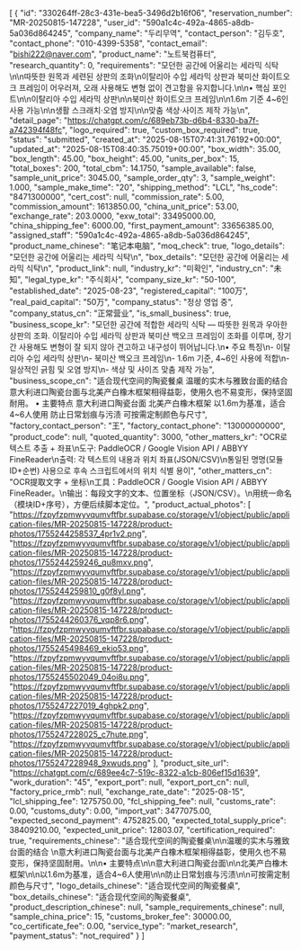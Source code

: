 [
    {
        "id": "330264ff-28c3-431e-bea5-3496d2b16f06",
        "reservation_number": "MR-20250815-147228",
        "user_id": "590a1c4c-492a-4865-a8db-5a036d864245",
        "company_name": "두리무역",
        "contact_person": "김두호",
        "contact_phone": "010-4399-5358",
        "contact_email": "bishi222@naver.com",
        "product_name": "노트북컴퓨터",
        "research_quantity": 0,
        "requirements": "모던한 공간에 어울리는 세라믹 식탁\n\n따뜻한 원목과 세련된 상판의 조화\n이탈리아 수입 세라믹 상판과 북미산 화이트오크 프레임이 어우러져, 오래 사용해도 변형 없이 견고함을 유지합니다.\n\n• 핵심 포인트\n\n이탈리아 수입 세라믹 상판\n\n북미산 화이트오크 프레임\n\n1.6m 기준 4~6인 사용 가능\n\n생활 스크래치·오염 방지\n\n맞춤 색상·사이즈 제작 가능\n",
        "detail_page": "https://chatgpt.com/c/689eb73b-d6b4-8330-ba7f-a742394f48fc",
        "logo_required": true,
        "custom_box_required": true,
        "status": "submitted",
        "created_at": "2025-08-15T07:41:31.76192+00:00",
        "updated_at": "2025-08-15T08:40:35.75019+00:00",
        "box_width": 35.00,
        "box_length": 45.00,
        "box_height": 45.00,
        "units_per_box": 15,
        "total_boxes": 200,
        "total_cbm": 14.1750,
        "sample_available": false,
        "sample_unit_price": 3045.00,
        "sample_order_qty": 3,
        "sample_weight": 1.000,
        "sample_make_time": "20",
        "shipping_method": "LCL",
        "hs_code": "8471300000",
        "cert_cost": null,
        "commission_rate": 5.00,
        "commission_amount": 1613850.00,
        "china_unit_price": 53.00,
        "exchange_rate": 203.0000,
        "exw_total": 33495000.00,
        "china_shipping_fee": 6000.00,
        "first_payment_amount": 33656385.00,
        "assigned_staff": "590a1c4c-492a-4865-a8db-5a036d864245",
        "product_name_chinese": "笔记本电脑",
        "moq_check": true,
        "logo_details": "모던한 공간에 어울리는 세라믹 식탁\n",
        "box_details": "모던한 공간에 어울리는 세라믹 식탁\n",
        "product_link": null,
        "industry_kr": "미확인",
        "industry_cn": "未知",
        "legal_type_kr": "주식회사",
        "company_size_kr": "50-100",
        "established_date": "2025-08-23",
        "registered_capital": "100万",
        "real_paid_capital": "50万",
        "company_status": "정상 영업 중",
        "company_status_cn": "正常营业",
        "is_small_business": true,
        "business_scope_kr": "모던한 공간에 적합한 세라믹 식탁 — 따뜻한 원목과 우아한 상판의 조화. 이탈리아 수입 세라믹 상판과 북미산 백오크 프레임이 조화를 이루며, 장기간 사용해도 변형이 잘 되지 않아 견고하고 내구성이 뛰어납니다.\n• 주요 특징\n- 이탈리아 수입 세라믹 상판\n- 북미산 백오크 프레임\n- 1.6m 기준, 4~6인 사용에 적합\n- 일상적인 긁힘 및 오염 방지\n- 색상 및 사이즈 맞춤 제작 가능",
        "business_scope_cn": "适合现代空间的陶瓷餐桌 温暖的实木与雅致台面的结合 意大利进口陶瓷台面与北美产白橡木框架相得益彰，使用久也不易变形，保持坚固耐用。 • 主要特点 意大利进口陶瓷台面 北美产白橡木框架 以1.6m为基准，适合4~6人使用 防止日常划痕与污渍 可按需定制颜色与尺寸",
        "factory_contact_person": "王",
        "factory_contact_phone": "13000000000",
        "product_code": null,
        "quoted_quantity": 3000,
        "other_matters_kr": "OCR로 텍스트 추출 + 좌표\n도구: PaddleOCR / Google Vision API / ABBYY FineReader\n출력: 각 텍스트의 내용과 위치 좌표(JSON/CSV)\n통일된 명명(모듈ID+순번) 사용으로 후속 스크립트에서의 위치 식별 용이",
        "other_matters_cn": "OCR提取文字 + 坐标\n工具：PaddleOCR / Google Vision API / ABBYY FineReader。\n输出：每段文字的文本、位置坐标（JSON/CSV）。\n用统一命名（模块ID+序号），方便后续脚本定位。",
        "product_actual_photos": [
            "https://fzpyfzpmwyvqumvftfbr.supabase.co/storage/v1/object/public/application-files/MR-20250815-147228/product-photos/1755244258537_4pr1v2.png",
            "https://fzpyfzpmwyvqumvftfbr.supabase.co/storage/v1/object/public/application-files/MR-20250815-147228/product-photos/1755244259246_qu8mxv.png",
            "https://fzpyfzpmwyvqumvftfbr.supabase.co/storage/v1/object/public/application-files/MR-20250815-147228/product-photos/1755244259810_g0f8yl.png",
            "https://fzpyfzpmwyvqumvftfbr.supabase.co/storage/v1/object/public/application-files/MR-20250815-147228/product-photos/1755244260376_vqp8r6.png",
            "https://fzpyfzpmwyvqumvftfbr.supabase.co/storage/v1/object/public/application-files/MR-20250815-147228/product-photos/1755245498469_ekio53.png",
            "https://fzpyfzpmwyvqumvftfbr.supabase.co/storage/v1/object/public/application-files/MR-20250815-147228/product-photos/1755245502049_04oi8u.png",
            "https://fzpyfzpmwyvqumvftfbr.supabase.co/storage/v1/object/public/application-files/MR-20250815-147228/product-photos/1755247227019_4ghpk2.png",
            "https://fzpyfzpmwyvqumvftfbr.supabase.co/storage/v1/object/public/application-files/MR-20250815-147228/product-photos/1755247228025_c7hute.png",
            "https://fzpyfzpmwyvqumvftfbr.supabase.co/storage/v1/object/public/application-files/MR-20250815-147228/product-photos/1755247228948_9xwuds.png"
        ],
        "product_site_url": "https://chatgpt.com/c/689ee4c7-519c-8322-a1cb-806ef15d1639",
        "work_duration": "45",
        "export_port": null,
        "export_port_cn": null,
        "factory_price_rmb": null,
        "exchange_rate_date": "2025-08-15",
        "lcl_shipping_fee": 1275750.00,
        "fcl_shipping_fee": null,
        "customs_rate": 0.00,
        "customs_duty": 0.00,
        "import_vat": 3477075.00,
        "expected_second_payment": 4752825.00,
        "expected_total_supply_price": 38409210.00,
        "expected_unit_price": 12803.07,
        "certification_required": true,
        "requirements_chinese": "适合现代空间的陶瓷餐桌\n\n温暖的实木与雅致台面的结合  \n意大利进口陶瓷台面与北美产白橡木框架相得益彰，使用久也不易变形，保持坚固耐用。\n\n• 主要特点\n\n意大利进口陶瓷台面\n\n北美产白橡木框架\n\n以1.6m为基准，适合4~6人使用\n\n防止日常划痕与污渍\n\n可按需定制颜色与尺寸",
        "logo_details_chinese": "适合现代空间的陶瓷餐桌",
        "box_details_chinese": "适合现代空间的陶瓷餐桌",
        "product_description_chinese": null,
        "sample_requirements_chinese": null,
        "sample_china_price": 15,
        "customs_broker_fee": 30000.00,
        "co_certificate_fee": 0.00,
        "service_type": "market_research",
        "payment_status": "not_required"
    }
]